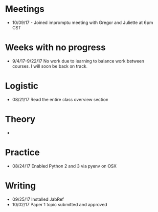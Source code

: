 
# Meetings

* 10/09/17 - Joined impromptu meeting with Gregor and Juliette at 6pm CST

# Weeks with no progress

* 9/4/17-9/22/17 No work due to learning to balance work between courses. I will soon be back on track. 

# Logistic

* 08/21/17 Read the entire class overview section 

# Theory

* 

# Practice

* 08/24/17 Enabled Python 2 and 3 via pyenv on OSX

# Writing

* 09/25/17 Installed JabRef
* 10/02/17 Paper 1 topic submitted and approved
